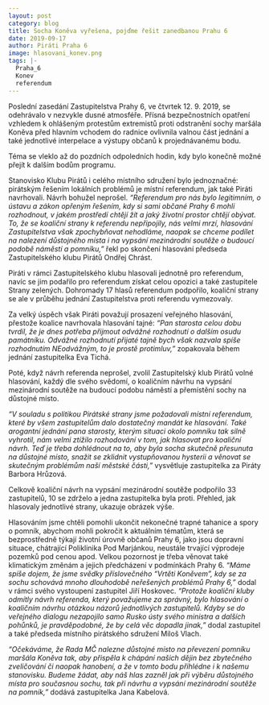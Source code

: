 ```yaml
---
layout: post
category: blog
title: Socha Koněva vyřešena, pojďme řešit zanedbanou Prahu 6
date: 2019-09-17
author: Piráti Praha 6
image: hlasovani_konev.png
tags: |-
  Praha_6	
  Konev
  referendum
---
```

Poslední zasedání Zastupitelstva Prahy 6, ve čtvrtek 12. 9. 2019, se odehrávalo v nezvykle dusné atmosféře. Přísná bezpečnostních opatření vzhledem k ohlášeným protestům extremistů proti odstranění sochy maršála Koněva před hlavním vchodem do radnice ovlivnila valnou část jednání a také jednotlivé interpelace a výstupy občanů k projednávanému bodu. 

Téma se vleklo až do pozdních odpoledních hodin, kdy bylo konečně možné přejít k dalším bodům programu.

Stanovisko Klubu Pirátů i celého místního sdružení bylo jednoznačné: pirátským řešením lokálních problémů je místní referendum, jak také Piráti navrhovali. Návrh bohužel neprošel. _“Referendum pro nás bylo legitimním, o ústavu a zákon opřeným řešením, kdy si sami občané Prahy 6 mohli rozhodnout, v jakém prostředí chtějí žít a jaký životní prostor chtějí obývat. To, že se koaliční strany k referendu nepřipojily, nás velmi mrzí, hlasování Zastupitelstva však zpochybňovat nehodláme, naopak se chceme podílet na nalezení důstojného místa i na vypsání mezinárodní soutěže o budoucí podobě náměstí a pomníku,”_ řekl po skončení hlasování předseda Zastupitelského klubu Pirátů Ondřej Chrást. 

Piráti v rámci Zastupitelského klubu hlasovali jednotně pro referendum, navíc se jim podařilo pro referendum získat celou opozici a také zastupitele Strany zelených. Dohromady 17 hlasů referendum podpořilo, koaliční strany se ale v průběhu jednání Zastupitelstva proti referendu vymezovaly. 

Za velký úspěch však Piráti považují prosazení veřejného hlasování, přestože koalice navrhovala hlasování tajné: _“Pan starosta celou dobu tvrdil, že je dnes potřeba přijmout odvážné rozhodnutí o dalším osudu památníku. Odvážné rozhodnutí přijaté tajně bych však nazvala spíše rozhodnutím NEodvážným, to je prostě protimluv,”_ zopakovala během jednání zastupitelka Eva Tichá.

Poté, když návrh referenda neprošel, zvolil Zastupitelský klub Pirátů volné hlasování, každý dle svého svědomí, o koaličním návrhu na vypsání mezinárodní soutěže na budoucí podobu náměstí a přemístění sochy na důstojné místo. 

_“V souladu s politikou Pirátské strany jsme požadovali místní referendum, které by všem zastupitelům dalo dostatečný mandát ke hlasování. Také arogantní jednání pana starosty, kterým situaci okolo pomníku tak silně vyhrotil, nám velmi ztížilo rozhodování v tom, jak hlasovat pro koaliční návrh. Teď je třeba dohlédnout na to, aby byla socha skutečně přesunuta na důstojné místo, snažit se zklidnit vystupňovanou hysterii a věnovat se skutečným problémům naší městské části,”_ vysvětluje zastupitelka za Piráty Barbora Hrůzová.

Celkově koaliční návrh na vypsání mezinárodní soutěže podpořilo 33 zastupitelů, 10 se zdrželo a jedna zastupitelka byla proti. Přehled, jak hlasovaly jednotlivé strany, ukazuje obrázek výše. 

Hlasováním jsme chtěli pomohli ukončit nekonečné trapné tahanice a spory o pomník, abychom mohli pokročit k aktuálním tématům, která se bezprostředně týkají životní úrovně občanů Prahy 6, jako jsou dopravní situace, chátrající Poliklinika Pod Marjánkou, neustále trvající výprodeje pozemků pod cenou apod. Velkou pozornost je třeba věnovat také klimatickým změnám a jejich předcházení v podmínkách Prahy 6. _“Máme spíše dojem, že jsme svědky příslovečného “Vrtěti Koněvem”, kdy se za sochu schovává mnoho dlouhodobě neřešených problémů Prahy 6,”_ dodal v rámci svého vystoupení zastupitel Jiří Hoskovec.
_“Protože koaliční kluby odmítly návrh referenda, který považujeme za správný, bylo hlasování o koaličním návrhu otázkou názorů jednotlivých zastupitelů. Kdyby se do veřejného dialogu nezapojilo samo Rusko ústy svého ministra a dalších pohůnků, je pravděpodobné, že by celá věc dopadla jinak,”_ dodal zastupitel a také předseda místního pirátského sdružení Miloš Vlach.

_“Očekáváme, že Rada MČ nalezne důstojné místo na převezení pomníku maršála Koněva tak, aby přispěla k chápání našich dějin bez zbytečného zveličování či naopak hanobení, a že v tomto bodu přihlédne i k našemu stanovisku. Budeme žádat, aby náš hlas zazněl jak při výběru důstojného místa pro současnou sochu, tak při návrhu a vypsání mezinárodní soutěže na pomník,”_ dodává zastupitelka Jana Kabelová. 